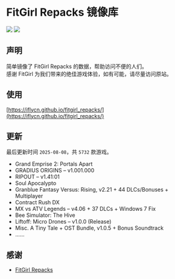 ﻿# FitGirl Repacks 镜像库
![](https://img.shields.io/badge/ci-passing-brightgreen.svg?logo=github)
![](https://img.shields.io/badge/license-MIT-brightgreen.svg)

## 声明
简单镜像了 FitGirl Repacks 的数据，帮助访问不便的人们。  
感谢 FitGirl 为我们带来的绝佳游戏体验，如有可能，请尽量访问原站。

## 使用
[https://iflycn.github.io/fitgirl_repacks/](https://iflycn.github.io/fitgirl_repacks/)

## 更新
最后更新时间 `2025-08-08`，共 `5732` 款游戏。
- Grand Emprise 2: Portals Apart
- GRADIUS ORIGINS – v1.001.000
- RIPOUT – v1.41:01
- Soul Apocalypto
- Granblue Fantasy Versus: Rising, v2.21 + 44 DLCs/Bonuses + Multiplayer
- Contract Rush DX
- MX vs ATV Legends – v4.06 + 37 DLCs + Windows 7 Fix
- Bee Simulator: The Hive
- Liftoff: Micro Drones – v1.0.0 (Release)
- Misc. A Tiny Tale + OST Bundle, v1.0.5 + Bonus Soundtrack
- ……

## 感谢
- [FitGirl Repacks](https://fitgirl-repacks.site/)
